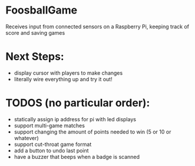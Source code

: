 # FoosballGame
Receives input from connected sensors on a Raspberry Pi, keeping track of score and saving games

# Next Steps:
- display cursor with players to make changes
- literally wire everything up and try it out!

# TODOS (no particular order):
- statically assign ip address for pi with led displays
- support multi-game matches
- support changing the amount of points needed to win (5 or 10 or whatever)
- support cut-throat game format
- add a button to undo last point
- have a buzzer that beeps when a badge is scanned
